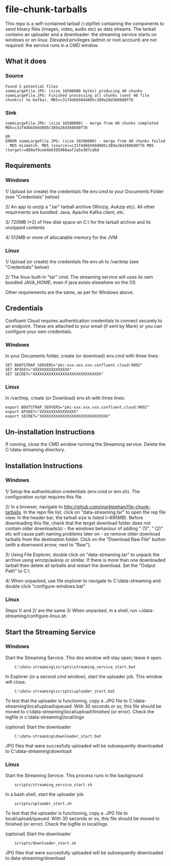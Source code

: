 # file-chunk-tarballs
This repo is a self-contained tarball (=zipfile) containing the components to send binary files (images, video, audio etc) as data streams.
The tarball contains an uploader and a downloader: the streaming service starts on windows or on linux. 
Elevated privileges (admin or root account) are not required: the service runs in a CMD window.


## What it does
### Source
```
Found 5 potential files 
someLargeFile.JPG: (size 16500000 bytes) producing 40 chunks 
someLargeFile.JPG: Finished processing all chunks (sent 40 file chunk(s) to Kafka). MD5=c31f4dbb504d805c389a26d3680d0f7b
```

### Sink
```
someLargeFile.JPG: (size 16500000) - merge from 40 chunks completed MD5=c31f4dbb504d805c389a26d3680d0f7b

OR
ERROR someLargeFile.JPG: (size 16500000) - merge from 40 chunks failed - MD5 mismatch. MD5 (source)=c31f4dbb504d805c389a26d3680d0f7b MD5 (target)=889af9ce64b6395960aaf2a5e307cd6d

```

## Requirements
### Windows
1/ Upload (or create) the credentials file env.cmd to your Documents Folder (see "Credentials" below)

2/ An app to unzip a ".tar" tarball archive (Winzip, Aukzip etc). All other requirments are bundled: Java, Apache Kafka client, etc.

3/ 720MB (*2) of free disk space on C:\ for the tarball archive and its unzipped contents

4/ 512MB or more of allocatable memory for the JVM

### Linux
1/ Upload (or create) the credentials file env.sh to /var/tmp (see "Credentials" below)

2/ The linux built-in "tar" cmd. The streaming service will uses its own bundled JAVA_HOME; even if java exists elsewhere on the OS

Other requirements are the same, as per for Windows above.


## Credentials
Confluent Cloud requires authentication credentials to connect securely to an endpoint. 
These are attached to your email (if sent by Mark) or you can configure your own credentials.

### Windows
In your Documents folder, create (or download) env.cmd with three lines:
```
SET BOOTSTRAP_SERVERS="pkc-xxx.xxx.xxx.confluent.cloud:9092"
SET APIKEY="XXXXXXXXXXXXXXXX"
SET SECRET="XXXXXXXXXXXXXXXXXXXXXXXXXXXXXX"
```

### Linux
In /var/tmp, create (or Download) env.sh with three lines:
```
export BOOTSTRAP_SERVERS="pkc-xxx.xxx.xxx.confluent.cloud:9092"
export APIKEY="XXXXXXXXXXXXXXXX"
export SECRET="XXXXXXXXXXXXXXXXXXXXXXXXXXXXXX"
```

## Un-installation Instructions
If running, close the CMD window running the Streaming service.
Delete the C:\data-streaming directory.

## Installation Instructions

### Windows
1/ Setup the authentication credentials (env.cmd or env.sh). The configuration script requires this file. 

2/ In a browser, navigate to http://gihub.com/markteehan/file-chunk-tarballs. In the repo file list, click on "data-streaming.tar" to open the rep file view. In the header bar, the tarball size is listed (~695MB).  Before downloading this file, check that the terget download folder does not contain older downloads(s) - the windows behaviour of adding " (1)", " (2)" etc will cause path naming problems later on - so remove older download tarballs from the destination folder. Click on the "Download Raw File" button (with a downward arrow; next to "Raw"). 

3/ Using File Explorer, double click on "data-streaming.tar" to unpack the archive using winzip/auksip or similar. If there is more than one downloaded tarball then delete all tarballs and restart the download. Set the "Output Path" to C:\

4/ When unpacked, use file explorer to navigate to C:\data-streaming and double click "configure-windows.bat"

### Linux
Steps 1/ and 2/ are the same
3/ When unpacked, in a shell, run ~/data-streaming/configure-linux.sh



## Start the Streaming Service
### Windows
Start the Streaming Service. This dos window will stay open; leave it open.
```
    C:\data-streaming\scripts\streaming_service_start.bat
```

In Explorer (or a second cmd window), start the uploader job. This window will close. 
```
    C:\data-streaming\scripts\uploader_start.bat
```
To test that the uploader is functioning, copy a .JPG file to C:\data-streaming\local\upload\queued. With 30 seconds or so, this file should be moved to c:\data-streaming\local\upload\finished (or error). Check the logfile in c:\data-streaming\local\logs

(optional) Start the downloader    
```
    C:\data-streaming\downloader_start.bat
```
JPG files that were succesfully uploaded will be subsequently downloaded to C:\data-streaming\download 

### Linux
Start the Streaming Service. This process runs in the background
```
    scripts/streaming_service_start.sh
```

In a bash shell, start the uploader job. 
```
    scripts/uploader_start.sh
```
To test that the uploader is functioning, copy a .JPG file to local/upload/queued. With 30 seconds or so, this file should be moved to finished (or error). Check the logfile in local/logs

(optional) Start the downloader    
```
    scripts/downloader_start.sh
```
JPG files that were succesfully uploaded will be subsequently downloaded to data-streaming/download 



